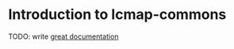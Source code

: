 # Introduction to lcmap-commons

TODO: write [great documentation](http://jacobian.org/writing/what-to-write/)
